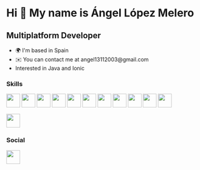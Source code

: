 <h1>Hi 👋 My name is Ángel López Melero</h1>
<h2>Multiplatform Developer</h2>
<ul>
	<li>🌍  I'm based in Spain</li>
	<li>✉️  You can contact me at angel13112003@gmail.com</li>
	<li>Interested in Java and Ionic</li>
</ul>
<h3>Skills</h3>
<p>
	<a href="https://www.oracle.com/es/java/"><img src="https://raw.githubusercontent.com/danielcranney/readme-generator/main/public/icons/skills/java-colored.svg" width="36" height="36"></a>
	<a href="https://spring.io"><img src="https://camo.githubusercontent.com/4545b55c7771bbd175235c80b518dcbbf2f6ee0b984a51ad9363cba8cb70e67c/68747470733a2f2f7777772e766563746f726c6f676f2e7a6f6e652f6c6f676f732f737072696e67696f2f737072696e67696f2d69636f6e2e737667" width="36" height="36"></a>
	<a href="https://www.php.net"><img src="https://raw.githubusercontent.com/danielcranney/readme-generator/main/public/icons/skills/php-colored.svg" width="36" height="36"></a>
	<a href="https://kotlinlang.org"><img src="https://raw.githubusercontent.com/danielcranney/readme-generator/main/public/icons/skills/kotlin-colored.svg" width="36" height="36"></a>
	<a href="https://developer.mozilla.org/en-US/docs/Glossary/HTML5"><img src="https://raw.githubusercontent.com/danielcranney/readme-generator/main/public/icons/skills/html5-colored.svg" width="36" height="36"></a>
	<a href="https://www.w3.org/TR/CSS/#css"><img src="https://raw.githubusercontent.com/danielcranney/readme-generator/main/public/icons/skills/css3-colored.svg" width="36" height="36"></a>
	<a href="https://www.mysql.com"><img src="https://raw.githubusercontent.com/danielcranney/readme-generator/main/public/icons/skills/mysql-colored.svg" width="36" height="36"></a>
	<a href="https://www.postgresql.org"><img src="https://raw.githubusercontent.com/danielcranney/readme-generator/main/public/icons/skills/postgresql-colored.svg" width="36" height="36"></a>
	<a href="https://www.mongodb.com/home"><img src="https://raw.githubusercontent.com/danielcranney/readme-generator/main/public/icons/skills/mongodb-colored.svg" width="36" height="36"></a>
	<a href="https://firebase.google.com"><img src="https://raw.githubusercontent.com/danielcranney/readme-generator/main/public/icons/skills/firebase-colored.svg" width="36" height="36"></a>
	<a href="https://www.heroku.com"><img src="https://raw.githubusercontent.com/danielcranney/readme-generator/main/public/icons/skills/heroku-colored.svg" width="36" height="36"></a>
</p>

<p>
<a href="https://unity.com"><img src="https://raw.githubusercontent.com/danielcranney/readme-generator/main/public/icons/skills/unity-colored.svg" width="36" height="36"></a>
</p>

<h3>Social</h3>
<p><a href="https://www.linkedin.com/in/angel-lopez-melero-309a5a225/">
<img src="https://raw.githubusercontent.com/danielcranney/readme-generator/main/public/icons/socials/linkedin.svg" width="36" height="36">
</a></p>
